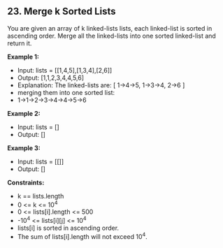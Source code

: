 ## 23. Merge k Sorted Lists

You are given an array of k linked-lists lists, each linked-list is sorted in ascending order.
Merge all the linked-lists into one sorted linked-list and return it.

**Example 1:**

- Input: lists = [[1,4,5],[1,3,4],[2,6]]
- Output: [1,1,2,3,4,4,5,6]
- Explanation: The linked-lists are:
[
  1->4->5,
  1->3->4,
  2->6
]
- merging them into one sorted list:
- 1->1->2->3->4->4->5->6

**Example 2:**

- Input: lists = []
- Output: []

**Example 3:**

- Input: lists = [[]]
- Output: []
 

**Constraints:**

- k == lists.length
- 0 <= k <= 10<sup>4</sup>
- 0 <= lists[i].length <= 500
- -10<sup>4</sup> <= lists[i][j] <= 10<sup>4</sup>
- lists[i] is sorted in ascending order.
- The sum of lists[i].length will not exceed 10<sup>4</sup>.